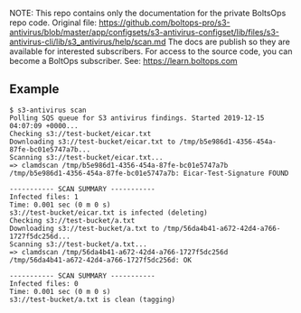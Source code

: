 <!-- note marker start -->
NOTE: This repo contains only the documentation for the private BoltsOps repo code.
Original file: https://github.com/boltops-pro/s3-antivirus/blob/master/app/configsets/s3-antivirus-configset/lib/files/s3-antivirus-cli/lib/s3_antivirus/help/scan.md
The docs are publish so they are available for interested subscribers.
For access to the source code, you can become a BoltOps subscriber.
See: https://learn.boltops.com

<!-- note marker end -->

## Example

    $ s3-antivirus scan
    Polling SQS queue for S3 antivirus findings. Started 2019-12-15 04:07:09 +0000...
    Checking s3://test-bucket/eicar.txt
    Downloading s3://test-bucket/eicar.txt to /tmp/b5e986d1-4356-454a-87fe-bc01e5747a7b...
    Scanning s3://test-bucket/eicar.txt...
    => clamdscan /tmp/b5e986d1-4356-454a-87fe-bc01e5747a7b
    /tmp/b5e986d1-4356-454a-87fe-bc01e5747a7b: Eicar-Test-Signature FOUND

    ----------- SCAN SUMMARY -----------
    Infected files: 1
    Time: 0.001 sec (0 m 0 s)
    s3://test-bucket/eicar.txt is infected (deleting)
    Checking s3://test-bucket/a.txt
    Downloading s3://test-bucket/a.txt to /tmp/56da4b41-a672-42d4-a766-1727f5dc256d...
    Scanning s3://test-bucket/a.txt...
    => clamdscan /tmp/56da4b41-a672-42d4-a766-1727f5dc256d
    /tmp/56da4b41-a672-42d4-a766-1727f5dc256d: OK

    ----------- SCAN SUMMARY -----------
    Infected files: 0
    Time: 0.001 sec (0 m 0 s)
    s3://test-bucket/a.txt is clean (tagging)
